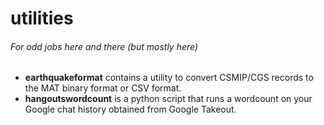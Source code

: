 # utilities
###### For odd jobs here and there (but mostly here)
- **earthquakeformat** contains a utility to convert CSMIP/CGS records to the MAT binary format or CSV format.
- **hangoutswordcount** is a python script that runs a wordcount on your Google chat history obtained from Google Takeout.
